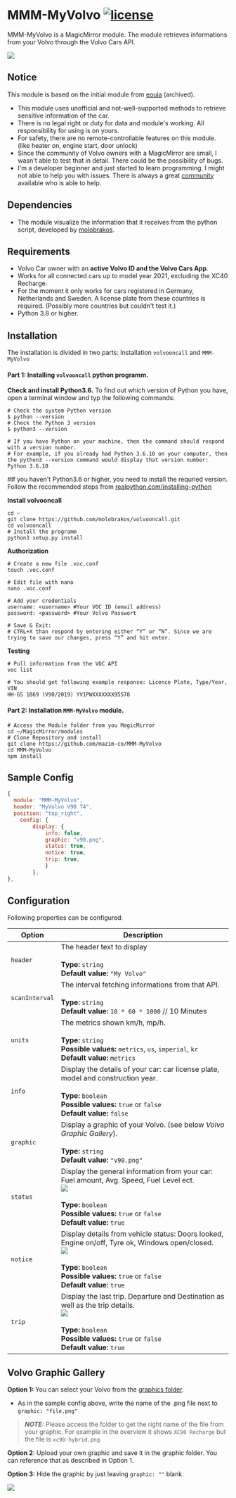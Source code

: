 # MMM-MyVolvo [![license](https://img.shields.io/github/license/mashape/apistatus.svg)](LICENSE) 

MMM-MyVolvo is a MagicMirror module. The module retrieves informations from your Volvo through the Volvo Cars API. 

![](https://raw.githubusercontent.com/mazim-co/MMM-MyVolvo/master/gallery/example.png) 

## Notice

This module is based on the initial module from [eouia](https://github.com/eouia/MMM-VolvoOnCall) (archived).
- This module uses unofficial and not-well-supported methods to retrieve sensitive information of the car.
- There is no legal right or duty for data and module's working. All responsibility for using is on yours.
- For safety, there are no remote-controllable features on this module. (like heater on, engine start, door unlock)
- Since the community of Volvo owners with a MagicMirror are small, I wasn't able to test that in detail. There could be the possibility of bugs. 
- I'm a developer beginner and just started to learn programming. I might not able to help you with issues. There is always a great [community](https://forum.magicmirror.builders/) available who is able to help.

## Dependencies
- The module visualize the information that it receives from the python script, developed by [molobrakos](https://github.com/molobrakos/volvooncall).

## Requirements
- Volvo Car owner with an **active Volvo ID and the Volvo Cars App**.
 - Works for all connected cars up to model year 2021, excluding the XC40 Recharge.
 - For the moment it only works for cars registered in Germany, Netherlands and Sweden. A license plate from these countries is required. (Possibly more countries but couldn't test it.)
- Python 3.8 or higher.

## Installation
The installation is divided in two parts: Installation `volvooncall` and `MMM-MyVolvo`
<br>
#### Part 1: Installing `volvooncall` python programm.
**Check and install Python3.6.** To find out which version of Python you have, open a terminal window and typ the following commands:
```shell
# Check the system Python version
$ python --version
# Check the Python 3 version
$ python3 --version

# If you have Python on your machine, then the command should respond with a version number.
# For example, if you already had Python 3.6.10 on your computer, then the python3 --version command would display that version number:
Python 3.6.10
```
#If you haven't Python3.6 or higher, you need to install the requried version. Follow the recommended steps from [realpython.com/installing-python](https://realpython.com/installing-python/#how-to-build-python-from-source-code)

**Install volvooncall**
```shell
cd ~
git clone https://github.com/molobrakos/volvooncall.git
cd volvooncall
# Install the programm
python3 setup.py install
```
**Authorization**
```shell
# Create a new file .voc.conf
touch .voc.conf

# Edit file with nano
nano .voc.conf

# Add your credentials
username: <username> #Your VOC ID (email address)
password: <password> #Your Volvo Passwort

# Save & Exit:
# CTRL+X than respond by entering either “Y” or “N”. Since we are trying to save our changes, press “Y” and hit enter.
```
**Testing**
```shell
# Pull information from the VOC API
voc list

# You should get following example response: Licence Plate, Type/Year, VIN
HH-GS 1869 (V90/2019) YV1PWXXXXXXX95578
```


#### Part 2: Installation `MMM-MyVolvo` module.

```shell
# Access the Module folder from you MagicMirror
cd ~/MagicMirror/modules
# Clone Repository and install
git clone https://github.com/mazim-co/MMM-MyVolvo
cd MMM-MyVolvo
npm install
```


## Sample Config
```javascript
{
  module: "MMM-MyVolvo",
  header: "MyVolvo V90 T4",
  position: "top_right",
	config: {
		display: {
			info: false,
			graphic: "v90.png",
			status: true,
			notice: true,
			trip: true,
			}				
		},
},
```


## Configuration

Following properties can be configured:


| Option                       	| Description
| ---------------------------- 	| -----------
| `header`                     	| The header text to display <br><br> **Type:** `string` <br> **Default value:** `"My Volvo"`
| `scanInterval`               	| The interval fetching informations from that API. <br><br> **Type:** `string` <br> **Default value:** `10 * 60 * 1000` // 10 Minutes
| `units`                      	| The metrics shown km/h, mp/h. <br><br> **Type:** `string` <br> **Possible values:** `metrics`, `us`, `imperial`, `kr` <br> **Default value:** `metrics`
| `info`                   		| Display the details of your car: car license plate, model and construction year. <br><br> **Type:** `boolean` <br> **Possible values:** `true` or `false` <br> **Default value:** `false`
| `graphic`                     | Display a graphic of your Volvo. (see below _Volvo Graphic Gallery_). <br><br> **Type:** `string` <br> **Default value:** `"v90.png"`
| `status`               		| Display the general information from your car: Fuel amount, Avg. Speed, Fuel Level ect. <br> ![](https://raw.githubusercontent.com/mazim-co/MMM-MyVolvo/master/gallery/status_example.png)<br><br> **Type:** `boolean` <br> **Possible values:** `true` or `false` <br> **Default value:** `true`
| `notice`               		| Display details from vehicle status: Doors looked, Engine on/off, Tyre ok, Windows open/closed. <br> ![](https://raw.githubusercontent.com/mazim-co/MMM-MyVolvo/master/gallery/notice_example.png)<br><br> **Type:** `boolean` <br> **Possible values:** `true` or `false` <br> **Default value:** `true`
| `trip`              			| Display the last trip. Departure and Destination as well as the trip details. <br> ![](https://raw.githubusercontent.com/mazim-co/MMM-MyVolvo/master/gallery/trip_example.png)<br><br> **Type:** `boolean` <br> **Possible values:** `true` or `false` <br> **Default value:** `true`

## Volvo Graphic Gallery
__Option 1:__ You can select your Volvo from the [graphics folder](https://github.com/mazim-co/MMM-MyVolvo/tree/main/graphics).
   * As in the sample config above, write the name of the .png file next to `graphic: "file.png"` 

   > **_NOTE:_**  Please access the folder to get the right name of the file from your graphic. For example in the overview it shows `XC90 Recharge` but the file is `xc90-hybrid.png`

__Option 2:__ Upload your own graphic and save it in the graphic folder. You can reference that as described in Option 1.

__Option 3:__ Hide the graphic by just leaving `graphic: ""` blank.

![](https://raw.githubusercontent.com/mazim-co/MMM-MyVolvo/master/gallery/model_overview.png)


